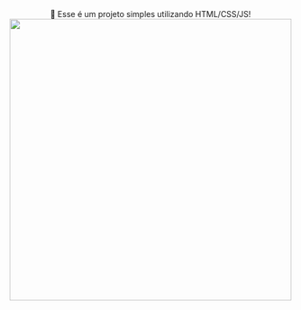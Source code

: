 <div align="center">
👋 Esse é um projeto simples utilizando HTML/CSS/JS!  
</div>

<div align="center">
  <img src="" width="500px" />
</div>


